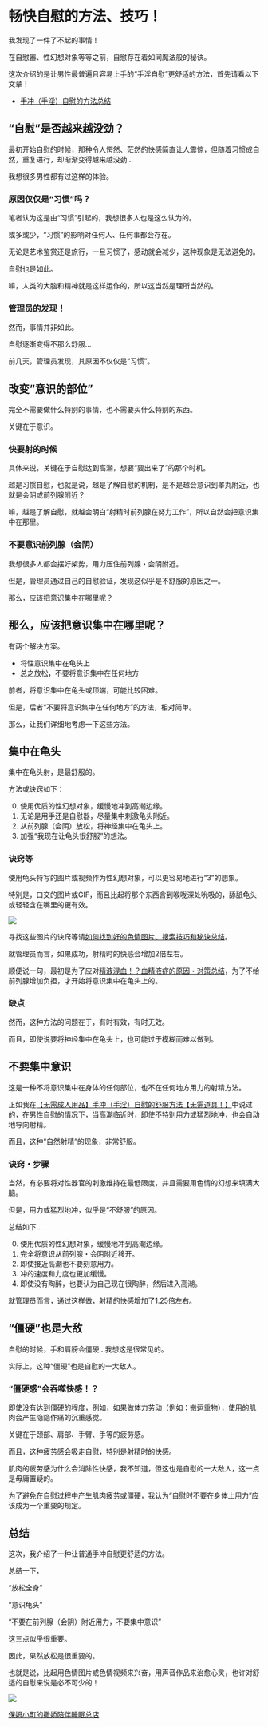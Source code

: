 # 畅快自慰的方法、技巧！ [​](#畅快自慰的方法、技巧)

我发现了一件了不起的事情！

在自慰器、性幻想对象等等之前，自慰存在着如同魔法般的秘诀。

这次介绍的是让男性最普遍且容易上手的“手淫自慰”更舒适的方法，首先请看以下文章！

+   [手冲（手淫）自慰的方法总结](/h-life/onanie-a/tekoki-matome.html)

## “自慰”是否越来越没劲？ [​](#自慰-是否越来越没劲)

最初开始自慰的时候，那种令人愕然、茫然的快感简直让人震惊，但随着习惯成自然，重复进行，却渐渐变得越来越没劲…

我想很多男性都有过这样的体验。

### 原因仅仅是“习惯”吗？ [​](#原因仅仅是-习惯-吗)

笔者认为这是由“习惯”引起的，我想很多人也是这么认为的。

或多或少，“习惯”的影响对任何人、任何事都会存在。

无论是艺术鉴赏还是旅行，一旦习惯了，感动就会减少，这种现象是无法避免的。

自慰也是如此。

嘛，人类的大脑和精神就是这样运作的，所以这当然是理所当然的。

### 管理员的发现！ [​](#管理员的发现)

然而，事情并非如此。

自慰逐渐变得不那么舒服…

前几天，管理员发现，其原因不仅仅是“习惯”。

## 改变“意识的部位” [​](#改变-意识的部位)

完全不需要做什么特别的事情，也不需要买什么特别的东西。

关键在于意识。

### 快要射的时候 [​](#快要射的时候)

具体来说，关键在于自慰达到高潮，想要“要出来了”的那个时机。

越是习惯自慰，也就是说，越是了解自慰的机制，是不是越会意识到睾丸附近，也就是会阴或前列腺附近？

嘛，越是了解自慰，就越会明白“射精时前列腺在努力工作”，所以自然会把意识集中在那里。

### 不要意识前列腺（会阴） [​](#不要意识前列腺-会阴)

我想很多人都会摆好架势，用力压住前列腺・会阴附近。

但是，管理员通过自己的自慰验证，发现这似乎是不舒服的原因之一。

那么，应该把意识集中在哪里呢？

## 那么，应该把意识集中在哪里呢？ [​](#那么-应该把意识集中在哪里呢)

有两个解决方案。

+   将性意识集中在龟头上
+   总之放松，不要将意识集中在任何地方

前者，将意识集中在龟头或顶端，可能比较困难。

但是，后者“不要将意识集中在任何地方”的方法，相对简单。

那么，让我们详细地考虑一下这些方法。

## 集中在龟头 [​](#集中在龟头)

集中在龟头射，是最舒服的。

方法或诀窍如下：

0.  使用优质的性幻想对象，缓慢地冲到高潮边缘。
1.  无论是用手还是自慰器，尽量集中刺激龟头附近。
2.  从前列腺（会阴）放松，将神经集中在龟头上。
3.  加强“我现在让龟头很舒服”的想法。

### 诀窍等 [​](#诀窍等)

使用龟头特写的图片或视频作为性幻想对象，可以更容易地进行“3”的想象。

特别是，口交的图片或GIF，而且比起将那个东西含到喉咙深处吮吸的，舔舐龟头或轻轻含在嘴里的更有效。

![](https://www.onanie-analyzer.com/otona/photo-024.jpg)

寻找这些图片的诀窍等请[如何找到好的色情图片、搜索技巧和秘诀总结](/h-life/onanie-a/okazu001.html)。

就管理员而言，如果成功，射精时的快感会增加2倍左右。

顺便说一句，最初是为了应对[精液混血！？血精液症的原因・对策总结](/h-life/onanie-a/broad01.html)，为了不给前列腺增加负担，才开始将意识集中在龟头上的。

### 缺点 [​](#缺点)

然而，这种方法的问题在于，有时有效，有时无效。

而且，即使说要将神经集中在龟头上，也可能过于模糊而难以做到。

## 不要集中意识 [​](#不要集中意识)

这是一种不将意识集中在身体的任何部位，也不在任何地方用力的射精方法。

正如我在[【无需成人用品】手冲（手淫）自慰的舒服方法【无需道具！】](/h-life/onanie-a/zoufuku001.html)中说过的，在男性自慰的情况下，当高潮临近时，即使不特别用力或猛烈地冲，也会自动地导向射精。

而且，这种“自然射精”的现象，非常舒服。

### 诀窍・步骤 [​](#诀窍・步骤)

当然，有必要将对性器官的刺激维持在最低限度，并且需要用色情的幻想来填满大脑。

但是，用力或猛烈地冲，似乎是“不舒服”的原因。

总结如下…

0.  使用优质的性幻想对象，缓慢地冲到高潮边缘。
1.  完全将意识从前列腺・会阴附近移开。
2.  即使接近高潮也不要刻意用力。
3.  冲的速度和力度也更加缓慢。
4.  即使没有陶醉，也要认为自己现在很陶醉，然后进入高潮。

就管理员而言，通过这样做，射精的快感增加了1.25倍左右。

## “僵硬”也是大敌 [​](#僵硬-也是大敌)

自慰的时候，手和肩膀会僵硬…我想这是很常见的。

实际上，这种“僵硬”也是自慰的一大敌人。

### “僵硬感”会吞噬快感！？ [​](#僵硬感-会吞噬快感)

即使没有达到僵硬的程度，例如，如果做体力劳动（例如：搬运重物），使用的肌肉会产生隐隐作痛的沉重感觉。

关键在于颈部、肩部、手臂、手等的疲劳感。

而且，这种疲劳感会吸走自慰，特别是射精时的快感。

肌肉的疲劳感为什么会消除性快感，我不知道，但这也是自慰的一大敌人，这一点是毋庸置疑的。

为了避免在自慰过程中产生肌肉疲劳或僵硬，我认为“自慰时不要在身体上用力”应该成为一个重要的规定。

## 总结 [​](#总结)

这次，我介绍了一种让普通手冲自慰更舒适的方法。

总结一下，

“放松全身”

“意识龟头”

“不要在前列腺（会阴）附近用力，不要集中意识”

这三点似乎很重要。

因此，果然放松是很重要的。

也就是说，比起用色情图片或色情视频来兴奋，用声音作品来治愈心灵，也许对舒适的自慰来说是必不可少的！

[![](https://pics.dmm.co.jp/digital/voice/d_107482/d_107482pr.jpg)](https://www.dmm.co.jp/dc/doujin/-/detail/=/cid=d_107482/AsanaYuuna-004)

[保姆小町的撒娇陪伴睡眠总店](https://www.dmm.co.jp/dc/doujin/-/detail/=/cid=d_107482/AsanaYuuna-004)